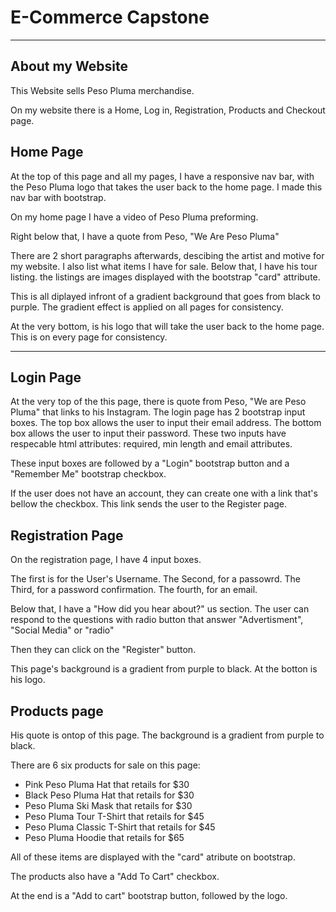 # E-Commerce Capstone

___

## About my Website

This Website sells Peso Pluma merchandise.

On my website there is a Home, Log in, Registration, Products and Checkout page.

## Home Page 

At the top of this page and all my pages, I have a responsive nav bar, with the Peso Pluma logo that takes the user back to the home page. I made this nav bar with bootstrap. 

On my home page I have a video of Peso Pluma preforming.

Right below that, I have a quote from Peso, "We Are Peso Pluma"

There are 2 short paragraphs afterwards, descibing the artist and motive for my website. 
I also list what items I have for sale. Below that, I have his tour listing. the listings are images displayed with the bootstrap "card" attribute. 

This is all diplayed infront of a gradient background that goes from black to purple. 
The gradient effect is applied on all pages for consistency.

At the very bottom, is his logo that will take the user back to the home page. This is on every page for consistency.

____

## Login Page

At the very top of the this page, there is quote from Peso, "We are Peso Pluma" that links to his Instagram.
The login page has 2 bootstrap input boxes. The top box allows the user to input their email address. The bottom box allows the user to input their password. These two inputs have respecable html attributes: required, min length and email attributes. 

These input boxes are followed by a "Login" bootstrap button and a "Remember Me" bootstrap checkbox. 

If the user does not have an account, they can create one with a link that's bellow the checkbox. This link sends the user to the Register page. 

## Registration Page
On the registration page, I have 4 input boxes. 

The first is for the User's Username.
The Second, for a passowrd.
The Third, for a password confirmation.
The fourth, for an email.

Below that, I have a "How did you hear about?" us section.
The user can respond to the questions with radio button that answer "Advertisment", "Social Media" or "radio"

Then they can click on the "Register" button.

This page's background is a gradient from purple to black.
At the botton is his logo.

## Products page
His quote is ontop of this page. 
The background is a gradient from purple to black. 

There are 6 six products for sale on this page:

- Pink Peso Pluma Hat that retails for $30
- Black Peso Pluma Hat that retails for $30
- Peso Pluma Ski Mask that retails for $30 
- Peso Pluma Tour T-Shirt that retails for $45
- Peso Pluma Classic T-Shirt that retails for $45
- Peso Pluma Hoodie that retails for $65

All of these items are displayed with the "card" atribute on bootstrap. 

The products also have a "Add To Cart" checkbox.

At the end is a "Add to cart" bootstrap button, followed by the logo.